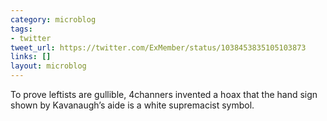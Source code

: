 ```yaml
---
category: microblog
tags:
- twitter
tweet_url: https://twitter.com/ExMember/status/1038453835105103873
links: []
layout: microblog
---
```

To prove leftists are gullible, 4channers invented a hoax that the hand sign shown by Kavanaugh’s aide is a white supremacist symbol.
